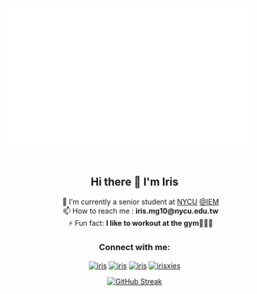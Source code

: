 ![Peek 2024/9/20](https://github.com/iriszzzz/iriszzzz/blob/main/source/iriszzzz.gif)
<div align="center">
  <a href="https://github.com/iriszzzz/iriszzzz/blob/main/source/iriszzzz.gif"></a><br>
  <h2>Hi there 👋 I'm Iris</h2>
  <ul>
    🌱 I’m currently a senior student at <a href="https://www.nycu.edu.tw/nycu/ch/index">NYCU</a> <a href="https://iem.nycu.edu.tw/en/about-us/nctu-iem/">@IEM</a><br>
    📫 How to reach me : <strong>iris.mg10@nycu.edu.tw</strong><br>
    ⚡ Fun fact: <strong>I like to workout at the gym🏋🏻‍♀️</strong>
  </ul>
</div>

<!--
## Hi there 👋 I'm Iris

- 🌱 I’m currently a senior student at [NYCU](https://www.nycu.edu.tw/nycu/ch/index) [@IEM](https://iem.nycu.edu.tw/en/about-us/nctu-iem/)
- 📫 How to reach me : **iris.mg10@nycu.edu.tw**
- ⚡ Fun fact: **I like to workout at the gym🏋🏻‍♀️**.

**iriszzzz/iriszzzz** is a ✨ _special_ ✨ repository because its `README.md` (this file) appears on your GitHub profile.

Here are some ideas to get you started:

- 🔭 I’m currently working on ...
- 🌱 I’m currently learning ...
- 👯 I’m looking to collaborate on ...
- 🤔 I’m looking for help with ...
- 💬 Ask me about ...
- 📫 How to reach me: ...
- 😄 Pronouns: ...
- ⚡ Fun fact: ...

![](https://komarev.com/ghpvc/?username=iriszzzz&color=blue)
[![GitHub Streak](https://github-readme-streak-stats.herokuapp.com/?user=iriszzzz)](https://github.com/iriszzzz)
-->

<h3 align="center">Connect with me:</h3>
<p align="center">
<a href="https://www.linkedin.com/in/wanchin-tsai/" target="blank"><img align="center" src="https://raw.githubusercontent.com/rahuldkjain/github-profile-readme-generator/master/src/images/icons/Social/linked-in-alt.svg" alt="iris" height="30" width="40" /></a>
<a href="https://www.kaggle.com/iriszzzzzz" target="blank"><img align="center" src="https://raw.githubusercontent.com/rahuldkjain/github-profile-readme-generator/master/src/images/icons/Social/kaggle.svg" alt="iris" height="30" width="40" /></a>
<a href="https://www.facebook.com/profile.php?id=100004986250862&locale=zh_TW" target="blank"><img align="center" src="https://raw.githubusercontent.com/rahuldkjain/github-profile-readme-generator/master/src/images/icons/Social/facebook.svg" alt="iris" height="30" width="40" /></a>
<a href="https://www.instagram.com/irisxies" target="blank"><img align="center" src="https://raw.githubusercontent.com/rahuldkjain/github-profile-readme-generator/master/src/images/icons/Social/instagram.svg" alt="irisxies" height="30" width="40" /></a>
</p>
<div align="center">
  <a href="https://github.com/iriszzzz">
    <img src="https://github-readme-streak-stats.herokuapp.com/?user=iriszzzz" alt="GitHub Streak">
  </a>
</div>

